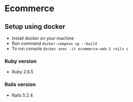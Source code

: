 # Ecommerce


## Setup using docker

* Install docker on your machine
* Run command `docker-compose up --build`
* To run console `docker exec -it ecommerce-web-1 rails c`

### Ruby version
* Ruby 2.6.5

### Rails version
* Rails 5.2.4
